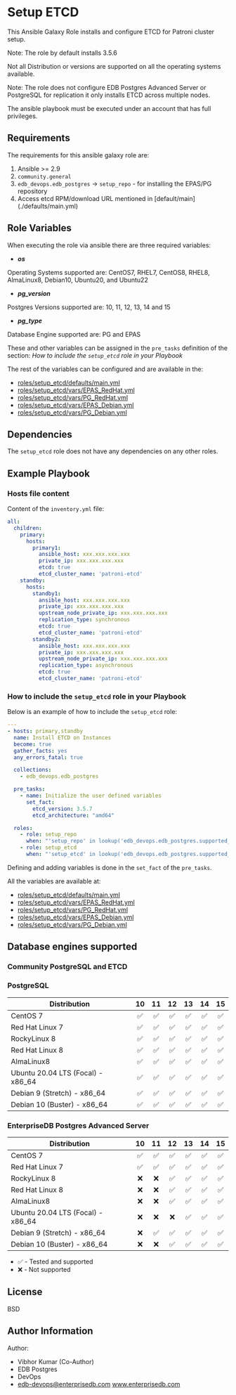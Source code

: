 # Setup ETCD

This Ansible Galaxy Role installs and configure ETCD for Patroni cluster setup.

Note: The role by default installs 3.5.6

Not all Distribution or versions are supported on all the operating systems available.

Note: The role does not configure EDB Postgres Advanced Server or PostgreSQL for replication it only installs ETCD across multiple nodes.

The ansible playbook must be executed under an account that has full privileges.

## Requirements

The requirements for this ansible galaxy role are:

  1. Ansible >= 2.9
  2. `community.general`
  3. `edb_devops.edb_postgres` -> `setup_repo` - for installing the EPAS/PG
     repository
  4. Access etcd RPM/download URL mentioned in [default/main] (./defaults/main.yml)

## Role Variables

When executing the role via ansible there are three required variables:

  * ***os***

  Operating Systems supported are: CentOS7, RHEL7, CentOS8, RHEL8, AlmaLinux8, Debian10, Ubuntu20, and Ubuntu22

  * ***pg_version***

  Postgres Versions supported are: 10, 11, 12, 13, 14 and 15

  * ***pg_type***

  Database Engine supported are: PG and EPAS

These and other variables can be assigned in the `pre_tasks` definition of the
section: *How to include the `setup_etcd` role in your Playbook*

The rest of the variables can be configured and are available in the:

  * [roles/setup_etcd/defaults/main.yml](./defaults/main.yml) 
  * [roles/setup_etcd/vars/EPAS_RedHat.yml](./vars/EPAS_RedHat.yml)
  * [roles/setup_etcd/vars/PG_RedHat.yml](./vars/PG_RedHat.yml)
  * [roles/setup_etcd/vars/EPAS_Debian.yml](./vars/EPAS_Debian.yml)
  * [roles/setup_etcd/vars/PG_Debian.yml](./vars/PG_Debian.yml)

## Dependencies

The `setup_etcd` role does not have any dependencies on any other roles.

## Example Playbook

### Hosts file content

Content of the `inventory.yml` file:

```yaml
all:
  children:
    primary:
      hosts:
        primary1:
          ansible_host: xxx.xxx.xxx.xxx
          private_ip: xxx.xxx.xxx.xxx
          etcd: true
          etcd_cluster_name: 'patroni-etcd'
    standby:
      hosts:
        standby1:
          ansible_host: xxx.xxx.xxx.xxx
          private_ip: xxx.xxx.xxx.xxx
          upstream_node_private_ip: xxx.xxx.xxx.xxx
          replication_type: synchronous
          etcd: true
          etcd_cluster_name: 'patroni-etcd'
        standby2:
          ansible_host: xxx.xxx.xxx.xxx
          private_ip: xxx.xxx.xxx.xxx
          upstream_node_private_ip: xxx.xxx.xxx.xxx
          replication_type: asynchronous
          etcd: true
          etcd_cluster_name: 'patroni-etcd'
```
### How to include the `setup_etcd` role in your Playbook

Below is an example of how to include the `setup_etcd` role:

```yaml
---
- hosts: primary,standby
  name: Install ETCD on Instances
  become: true
  gather_facts: yes
  any_errors_fatal: true

  collections:
    - edb_devops.edb_postgres

  pre_tasks:
    - name: Initialize the user defined variables
      set_fact:
        etcd_version: 3.5.7
        etcd_architecture: "amd64"

  roles:
    - role: setup_repo
      when: "'setup_repo' in lookup('edb_devops.edb_postgres.supported_roles', wantlist=True)"
    - role: setup_etcd
      when: "'setup_etcd' in lookup('edb_devops.edb_postgres.supported_roles', wantlist=True)"
```

Defining and adding variables is done in the `set_fact` of the `pre_tasks`.

All the variables are available at:

  - [roles/setup_etcd/defaults/main.yml](./defaults/main.yml)
  - [roles/setup_etcd/vars/EPAS_RedHat.yml](./vars/EPAS_RedHat.yml)
  - [roles/setup_etcd/vars/PG_RedHat.yml](./vars/PG_RedHat.yml)
  - [roles/setup_etcd/vars/EPAS_Debian.yml](./vars/EPAS_Debian.yml)
  - [roles/setup_etcd/vars/PG_Debian.yml](./vars/PG_Debian.yml)

## Database engines supported

### Community PostgreSQL and ETCD

### PostgreSQL

| Distribution                      |               10 |               11 |               12 |               13 |               14 |               15 |
| --------------------------------- |:----------------:|:----------------:|:----------------:|:----------------:|:----------------:|:----------------:|
| CentOS 7                          |:white_check_mark:|:white_check_mark:|:white_check_mark:|:white_check_mark:|:white_check_mark:|:white_check_mark:|
| Red Hat Linux 7                   |:white_check_mark:|:white_check_mark:|:white_check_mark:|:white_check_mark:|:white_check_mark:|:white_check_mark:|
| RockyLinux 8                      |:white_check_mark:|:white_check_mark:|:white_check_mark:|:white_check_mark:|:white_check_mark:|:white_check_mark:|
| Red Hat Linux 8                   |:white_check_mark:|:white_check_mark:|:white_check_mark:|:white_check_mark:|:white_check_mark:|:white_check_mark:|
| AlmaLinux8                        |:white_check_mark:|:white_check_mark:|:white_check_mark:|:white_check_mark:|:white_check_mark:|:white_check_mark:|
| Ubuntu 20.04 LTS (Focal) - x86_64 |:white_check_mark:|:white_check_mark:|:white_check_mark:|:white_check_mark:|:white_check_mark:|:white_check_mark:|
| Debian 9 (Stretch) - x86_64       |:white_check_mark:|:white_check_mark:|:white_check_mark:|:white_check_mark:|:white_check_mark:|:white_check_mark:|
| Debian 10 (Buster) - x86_64       |:white_check_mark:|:white_check_mark:|:white_check_mark:|:white_check_mark:|:white_check_mark:|:white_check_mark:|
### EnterpriseDB Postgres Advanced Server 

| Distribution                      |               10 |               11 |               12 |               13 |               14 |               15 |
| --------------------------------- |:----------------:|:----------------:|:----------------:|:----------------:|:----------------:|:----------------:|
| CentOS 7                          |:white_check_mark:|:white_check_mark:|:white_check_mark:|:white_check_mark:|:white_check_mark:|:white_check_mark:|
| Red Hat Linux 7                   |:white_check_mark:|:white_check_mark:|:white_check_mark:|:white_check_mark:|:white_check_mark:|:white_check_mark:|
| RockyLinux 8                      |               :x:|               :x:|:white_check_mark:|:white_check_mark:|:white_check_mark:|:white_check_mark:|
| Red Hat Linux 8                   |               :x:|               :x:|:white_check_mark:|:white_check_mark:|:white_check_mark:|:white_check_mark:|
| AlmaLinux8                        |               :x:|               :x:|:white_check_mark:|:white_check_mark:|:white_check_mark:|:white_check_mark:|
| Ubuntu 20.04 LTS (Focal) - x86_64 |               :x:|               :x:|               :x:|:white_check_mark:|:white_check_mark:|:white_check_mark:|
| Debian 9 (Stretch) - x86_64       |               :x:|:white_check_mark:|:white_check_mark:|:white_check_mark:|:white_check_mark:|:white_check_mark:|
| Debian 10 (Buster) - x86_64       |               :x:|               :x:|:white_check_mark:|:white_check_mark:|:white_check_mark:|:white_check_mark:|

- :white_check_mark: - Tested and supported
- :x: - Not supported


## License

BSD

## Author Information

Author:
  * Vibhor Kumar (Co-Author)
  * EDB Postgres
  * DevOps
  * edb-devops@enterprisedb.com www.enterprisedb.com
